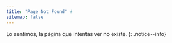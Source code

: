 ```yaml
---
title: "Page Not Found" #
sitemap: false
---
```


Lo sentimos, la página que intentas ver no existe.
{: .notice--info}
